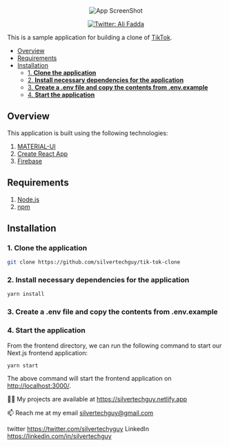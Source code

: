 <p align="center">
  <img src="https://github.com/silvertechguy/tik-tok-clone/blob/main/screenshots/TikTokCloneScreenShot.png" alt="App ScreenShot"/>
</p>

<p align="center">
  <a href="https://twitter.com/silvertechyguy">
    <img alt="Twitter: Ali Fadda" src="https://img.shields.io/twitter/follow/silvertechyguy.svg?style=social" target="_blank" />
  </a>
</p>

This is a sample application for building a clone of [TikTok](https://www.tiktok.com/).

- [Overview](#overview)
- [Requirements](#requirements)
- [Installation](#installation)
  - [1. **Clone the application**](#1-clone-the-application)
  - [2. **Install necessary dependencies for the application**](#2-install-necessary-dependencies-for-the-application)
  - [3. **Create a .env file and copy the contents from .env.example**](#3-create-a-env-file-and-copy-the-contents-from-envexample)
  - [4. **Start the application**](#4-start-the-application)

<!-- END doctoc generated TOC please keep comment here to allow auto update -->

## Overview

This application is built using the following technologies:

1. [MATERIAL-UI](https://material-ui.com/)
2. [Create React App](https://create-react-app.dev/)
3. [Firebase](https://firebase.google.com/)

## Requirements

1. [Node.js](https://nodejs.org/)
2. [npm](https://www.npmjs.com/)

## Installation

### 1. **Clone the application**

```sh
git clone https://github.com/silvertechguy/tik-tok-clone
```

### 2. **Install necessary dependencies for the application**

```sh
yarn install
```

### 3. **Create a .env file and copy the contents from .env.example**

### 4. **Start the application**

From the frontend directory, we can run the following command to start our Next.js frontend application:

```sh
yarn start
```

The above command will start the frontend application on [http://localhost:3000/](http://localhost:3000).




👨‍💻 My projects are available at https://silvertechguy.netlify.app

📫 Reach me at my email silvertechguy@gmail.com

twitter https://twitter.com/silvertechyguy
LinkedIn https://linkedin.com/in/silvertechguy


